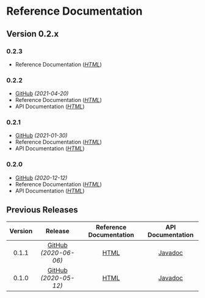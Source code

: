 # Reference Documentation

## Version 0.2.x

### 0.2.3 <Badge text="Latest Snapshot" type="warn" vertical="top"/>
* Reference Documentation (_[HTML](https://chhorz.github.io/oas-generator/docs/0.2.3-SNAPSHOT/oas-generator.html)_)

### 0.2.2 <Badge text="Latest Release" vertical="top"/>
* [GitHub](https://github.com/chhorz/oas-generator/releases/tag/v0.2.2) _(2021-04-20)_
* Reference Documentation (_[HTML](https://chhorz.github.io/oas-generator/docs/0.2.2/oas-generator.html)_)
* API Documentation (_[HTML](https://chhorz.github.io/oas-generator/docs/0.2.2/apidocs/)_)

### 0.2.1
* [GitHub](https://github.com/chhorz/oas-generator/releases/tag/v0.2.1) _(2021-01-30)_
* Reference Documentation (_[HTML](https://chhorz.github.io/oas-generator/docs/0.2.1/oas-generator.html)_)
* API Documentation (_[HTML](https://chhorz.github.io/oas-generator/docs/0.2.1/apidocs/)_)

### 0.2.0 
* [GitHub](https://github.com/chhorz/oas-generator/releases/tag/v0.2.0) _(2020-12-12)_
* Reference Documentation (_[HTML](https://chhorz.github.io/oas-generator/docs/0.2.0/oas-generator.html)_)
* API Documentation (_[HTML](https://chhorz.github.io/oas-generator/docs/0.2.0/apidocs/)_)

## Previous Releases

| Version | Release | Reference Documentation | API Documentation |
|:---:|:---:|:---:|:---:|
| 0.1.1 | [GitHub](https://github.com/chhorz/oas-generator/releases/tag/v0.1.1) _(2020-06-06)_ | [HTML](https://chhorz.github.io/oas-generator/docs/0.1.1/oas-generator.html) | [Javadoc](https://chhorz.github.io/oas-generator/docs/0.1.1/apidocs/) |
| 0.1.0 | [GitHub](https://github.com/chhorz/oas-generator/releases/tag/v0.1.0) _(2020-05-12)_ | [HTML](https://chhorz.github.io/oas-generator/docs/0.1.0/oas-generator.html) | [Javadoc](https://chhorz.github.io/oas-generator/docs/0.1.0/apidocs/) |
